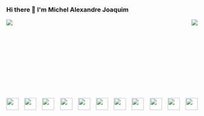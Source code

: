 ### Hi there 👋 I'm Michel Alexandre Joaquim

<!--

- 🔭 I’m currently working on CETIM Tecnologia
- 🌱 I’m currently learning Development Security
- 💬 Ask me about Clean Arch, Solid, ReactJs, Typescrip, ExpressJs
- 📫 How to reach me: michel01joaquim@gmail.com 
-->
 
<div style="display: flex; justify-content: space-between;">
  <img src="https://github-readme-stats.vercel.app/api?username=MIchelJoaquim&show_icons=true&theme=dark" />
  <img src="https://github-readme-stats.vercel.app/api/top-langs/?username=MIchelJoaquim&layout=compact&theme=dark" />
</div>
<div style="display: flex; justify-content: space-between; margin-top: 128px; padding-top: 64px">
  
  <img width="32px" src="https://cdn.jsdelivr.net/gh/devicons/devicon/icons/html5/html5-original.svg" />  
  <img width="32px" src="https://cdn.jsdelivr.net/gh/devicons/devicon/icons/typescript/typescript-original.svg" />
  <img width="32px" src="https://cdn.jsdelivr.net/gh/devicons/devicon/icons/nodejs/nodejs-original.svg" />
  <img width="32px" src="https://cdn.jsdelivr.net/gh/devicons/devicon/icons/react/react-original.svg" />
  <img width="32px" src="https://cdn.jsdelivr.net/gh/devicons/devicon/icons/jest/jest-plain.svg" />
  <img width="32px" src="https://cdn.jsdelivr.net/gh/devicons/devicon/icons/eslint/eslint-original.svg" />
  <img width="32px" src="https://cdn.jsdelivr.net/gh/devicons/devicon/icons/git/git-original.svg" />
  <img width="32px" src="https://cdn.jsdelivr.net/gh/devicons/devicon/icons/docker/docker-original.svg" />
  <img width="32px" src="https://cdn.jsdelivr.net/gh/devicons/devicon/icons/kubernetes/kubernetes-plain-wordmark.svg" />
  <img width="32px" src="https://cdn.jsdelivr.net/gh/devicons/devicon/icons/mongodb/mongodb-original.svg" />
  <img width="32px" src="https://cdn.jsdelivr.net/gh/devicons/devicon/icons/mysql/mysql-original.svg" />
          
          
                                                                          
</div>
